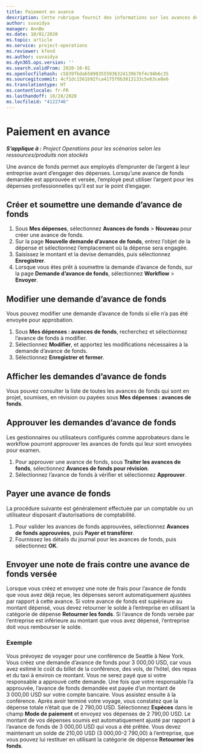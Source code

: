 ```yaml
---
title: Paiement en avance
description: Cette rubrique fournit des informations sur les avances de fonds.
author: suvaidya
manager: AnnBe
ms.date: 10/01/2020
ms.topic: article
ms.service: project-operations
ms.reviewer: kfend
ms.author: suvaidya
ms.dyn365.ops.version: ''
ms.search.validFrom: 2020-10-01
ms.openlocfilehash: c5839fbdab58903555936324139b76f4c94b6c35
ms.sourcegitcommit: 4cf1dc1561b92fca4175f0b3813133c5e63ce8e6
ms.translationtype: HT
ms.contentlocale: fr-FR
ms.lasthandoff: 10/28/2020
ms.locfileid: "4122746"
---
```

# <a name="cash-advance"></a>Paiement en avance

_**S’applique à :** Project Operations pour les scénarios selon les ressources/produits non stockés_

Une avance de fonds permet aux employés d’emprunter de l’argent à leur entreprise avant d’engager des dépenses. Lorsqu’une avance de fonds demandée est approuvée et versée, l’employé peut utiliser l’argent pour les dépenses professionnelles qu’il est sur le point d’engager. 

## <a name="create-and-submit-a-cash-advance-request"></a>Créer et soumettre une demande d’avance de fonds

1. Sous **Mes dépenses**, sélectionnez **Avances de fonds** > **Nouveau** pour créer une avance de fonds. 
2. Sur la page **Nouvelle demande d’avance de fonds**, entrez l’objet de la dépense et sélectionnez l’emplacement où la dépense sera engagée.
3. Saisissez le montant et la devise demandés, puis sélectionnez **Enregistrer**. 
4. Lorsque vous êtes prêt à soumettre la demande d’avance de fonds, sur la page **Demande d’avance de fonds**, sélectionnez **Workflow** > **Envoyer**.

## <a name="modify-a-cash-advance-request"></a>Modifier une demande d’avance de fonds

Vous pouvez modifier une demande d’avance de fonds si elle n’a pas été envoyée pour approbation.

1. Sous **Mes dépenses : avances de fonds**, recherchez et sélectionnez l’avance de fonds à modifier.
2. Sélectionnez **Modifier**, et apportez les modifications nécessaires à la demande d’avance de fonds. 
3. Sélectionnez **Enregistrer et fermer**.


## <a name="view-cash-advance-requests"></a>Afficher les demandes d’avance de fonds
Vous pouvez consulter la liste de toutes les avances de fonds qui sont en projet, soumises, en révision ou payées sous **Mes dépenses : avances de fonds**. 

## <a name="approve-cash-advance-requests"></a>Approuver les demandes d’avance de fonds

Les gestionnaires ou utilisateurs configurés comme approbateurs dans le workflow pourront approuver les avances de fonds qui leur sont envoyées pour examen. 

1. Pour approuver une avance de fonds, sous **Traiter les avances de fonds**, sélectionnez **Avances de fonds pour révision**.
2. Sélectionnez l’avance de fonds à vérifier et sélectionnez **Approuver**.  

## <a name="pay-cash-advances"></a>Payer une avance de fonds 
La procédure suivante est généralement effectuée par un comptable ou un utilisateur disposant d’autorisations de comptabilité.

1. Pour valider les avances de fonds approuvées, sélectionnez **Avances de fonds approuvées**, puis **Payer et transférer**.  
2. Fournissez les détails du journal pour les avances de fonds, puis sélectionnez **OK**. 

## <a name="submit-an-expense-report-against-a-paid-cash-advance"></a>Envoyer une note de frais contre une avance de fonds versée 

Lorsque vous créez et envoyez une note de frais pour l’avance de fonds que vous avez déjà reçue, les dépenses seront automatiquement ajustées par rapport à cette avance. Si votre avance de fonds est supérieure au montant dépensé, vous devez retourner le solde à l’entreprise en utilisant la catégorie de dépense **Retourner les fonds**. Si l’avance de fonds versée par l’entreprise est inférieure au montant que vous avez dépensé, l’entreprise doit vous rembourser le solde. 

### <a name="example"></a>Exemple
Vous prévoyez de voyager pour une conférence de Seattle à New York. Vous créez une demande d’avance de fonds pour 3 000,00 USD, car vous avez estimé le coût du billet de la conférence, des vols, de l’hôtel, des repas et du taxi à environ ce montant. Vous ne serez payé que si votre responsable a approuvé cette demande. Une fois que votre responsable l’a approuvée, l’avance de fonds demandée est payée d’un montant de 3 000,00 USD sur votre compte bancaire. Vous assistez ensuite à la conférence. Après avoir terminé votre voyage, vous constatez que la dépense totale n’était que de 2 790,00 USD. Sélectionnez **Espèces** dans le champ **Mode de paiement** et envoyez vos dépenses de 2 790,00 USD. Le montant de vos dépenses soumis est automatiquement ajusté par rapport à l’avance de fonds de 3 000,00 USD qui vous a été prêtée. Vous devez maintenant un solde de 210,00 USD (3 000,00-2 790,00) à l’entreprise, que vous pouvez lui restituer en utilisant la catégorie de dépense **Retourner les fonds**. 
